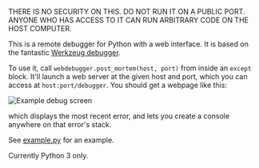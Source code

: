 THERE IS NO SECURITY ON THIS. DO NOT RUN IT ON A PUBLIC PORT. ANYONE WHO HAS ACCESS TO IT CAN RUN ARBITRARY CODE ON THE HOST COMPUTER.

This is a remote debugger for Python with a web interface. It is based on the fantastic [Werkzeug debugger](https://github.com/pallets/werkzeug).

To use it, call `webdebugger.post_mortem(host, port)` from inside an `except` block. It'll launch a web server at the given host and port, which you can access at `host:port/debugger`. You should get a webpage like this:

![Example debug screen](readme_example.png])

which displays the most recent error, and lets you create a console anywhere on that error's stack.

See [example.py](example.py) for an example.

Currently Python 3 only.
